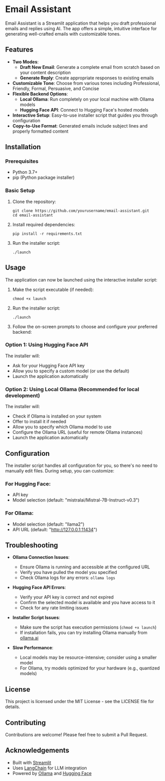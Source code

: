 # Email Assistant

Email Assistant is a Streamlit application that helps you draft professional emails and replies using AI. The app offers a simple, intuitive interface for generating well-crafted emails with customizable tones.

## Features

- **Two Modes**:
  - **Draft New Email**: Generate a complete email from scratch based on your content description
  - **Generate Reply**: Create appropriate responses to existing emails
- **Customizable Tone**: Choose from various tones including Professional, Friendly, Formal, Persuasive, and Concise
- **Flexible Backend Options**: 
  - **Local Ollama**: Run completely on your local machine with Ollama models
  - **Hugging Face API**: Connect to Hugging Face's hosted models
- **Interactive Setup**: Easy-to-use installer script that guides you through configuration
- **Copy-to-Use Format**: Generated emails include subject lines and properly formatted content

## Installation

### Prerequisites

- Python 3.7+
- pip (Python package installer)

### Basic Setup

1. Clone the repository:
   ```
   git clone https://github.com/yourusername/email-assistant.git
   cd email-assistant
   ```

2. Install required dependencies:
   ```
   pip install -r requirements.txt
   ```

3. Run the installer script:
   ```
   ./launch
   ```

## Usage

The application can now be launched using the interactive installer script:

1. Make the script executable (if needed):
   ```
   chmod +x launch
   ```

2. Run the installer script:
   ```
   ./launch
   ```

3. Follow the on-screen prompts to choose and configure your preferred backend:

### Option 1: Using Hugging Face API

The installer will:
- Ask for your Hugging Face API key
- Allow you to specify a custom model (or use the default)
- Launch the application automatically

### Option 2: Using Local Ollama (Recommended for local development)

The installer will:
- Check if Ollama is installed on your system
- Offer to install it if needed
- Allow you to specify which Ollama model to use
- Configure the Ollama URL (useful for remote Ollama instances)
- Launch the application automatically

## Configuration

The installer script handles all configuration for you, so there's no need to manually edit files. During setup, you can customize:

### For Hugging Face:
- API key
- Model selection (default: "mistralai/Mistral-7B-Instruct-v0.3")

### For Ollama:
- Model selection (default: "llama2")
- API URL (default: "http://127.0.0.1:11434")

## Troubleshooting

- **Ollama Connection Issues**: 
  - Ensure Ollama is running and accessible at the configured URL
  - Verify you have pulled the model you specified
  - Check Ollama logs for any errors: `ollama logs`

- **Hugging Face API Errors**: 
  - Verify your API key is correct and not expired
  - Confirm the selected model is available and you have access to it
  - Check for any rate limiting issues

- **Installer Script Issues**:
  - Make sure the script has execution permissions (`chmod +x launch`)
  - If installation fails, you can try installing Ollama manually from [ollama.ai](https://ollama.ai/download)

- **Slow Performance**: 
  - Local models may be resource-intensive; consider using a smaller model
  - For Ollama, try models optimized for your hardware (e.g., quantized models)

## License

This project is licensed under the MIT License - see the LICENSE file for details.

## Contributing

Contributions are welcome! Please feel free to submit a Pull Request.

## Acknowledgements

- Built with [Streamlit](https://streamlit.io/)
- Uses [LangChain](https://github.com/hwchase17/langchain) for LLM integration
- Powered by [Ollama](https://ollama.ai/) and [Hugging Face](https://huggingface.co/)